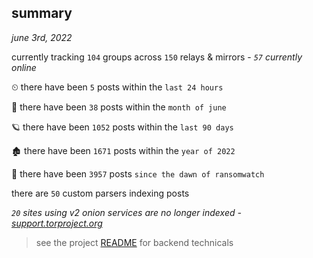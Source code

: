 
## summary
_june 3rd, 2022_

currently tracking `104` groups across `150` relays & mirrors - _`57` currently online_

⏲ there have been `5` posts within the `last 24 hours`

🦈 there have been `38` posts within the `month of june`

🪐 there have been `1052` posts within the `last 90 days`

🏚 there have been `1671` posts within the `year of 2022`

🦕 there have been `3957` posts `since the dawn of ransomwatch`

there are `50` custom parsers indexing posts

_`20` sites using v2 onion services are no longer indexed - [support.torproject.org](https://support.torproject.org/onionservices/v2-deprecation/)_

> see the project [README](https://github.com/joshhighet/ransomwatch#ransomwatch--) for backend technicals
